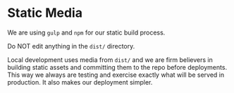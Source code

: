 # Static Media

We are using `gulp` and `npm` for our static build process.

Do NOT edit anything in the `dist/` directory.

Local development uses media from `dist/` and we are firm believers in building
static assets and committing them to the repo before deployments. This way we
always are testing and exercise exactly what will be served in production. It
also makes our deployment simpler.
